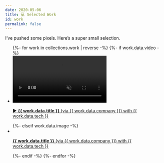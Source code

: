 ```yaml
---
date: 2020-05-06
title: 💻 Selected Work
id: work
permalink: false
---
```


I’ve pushed some pixels. Here’s a super small selection.

<ul class="work">
  {%- for work in collections.work | reverse -%}
    {%- if work.data.video -%}
      <li>
        <a class="work__link link--naked" href="{{ work.data.url }}" target="_blank" rel="noopener nofollow">
          <video class="work__video" muted loop name="{{ work.data.title }}" src="/videos/{{ work.data.video }}"></video>
          <p class="work__details">
            <span class="work__emoji">▶️</span> <strong>{{ work.data.title }}</strong> (via {{ work.data.company }}) with {{ work.data.tech }} 
          </p>
        </a>
      </li>
    {%- elseif work.data.image -%}
      <li>
        <a class="work__link link--naked" href="{{ work.data.url }}" target="_blank" rel="noopener nofollow">
          <img class="work__image" src="/images/{{ work.data.image }}" alt="" />
          <p class="work__details">
            <strong>{{ work.data.title }}</strong> (via {{ work.data.company }}) with {{ work.data.tech }}
          </p>
        </a>
      </li>
    {%- endif -%}
  {%- endfor -%}
</ul>